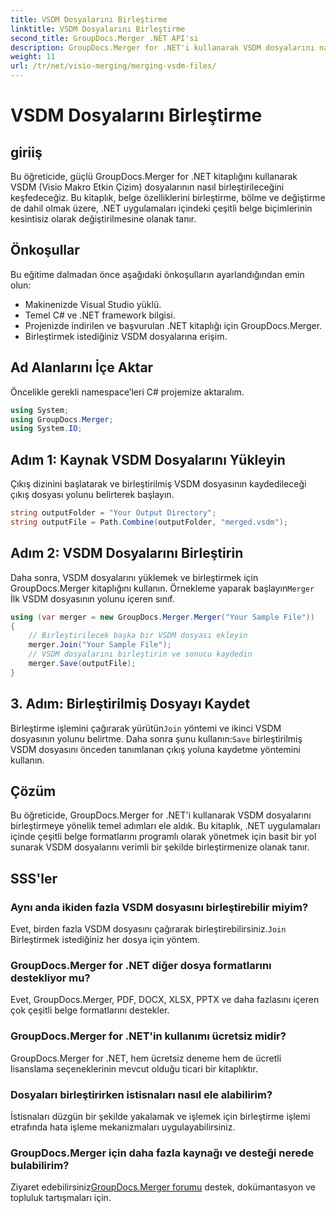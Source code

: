 ```yaml
---
title: VSDM Dosyalarını Birleştirme
linktitle: VSDM Dosyalarını Birleştirme
second_title: GroupDocs.Merger .NET API'si
description: GroupDocs.Merger for .NET'i kullanarak VSDM dosyalarını nasıl birleştireceğinizi öğrenin. Bu kullanımı kolay kitaplıkla belge yönetimi görevlerinizi basitleştirin.
weight: 11
url: /tr/net/visio-merging/merging-vsdm-files/
---
```


# VSDM Dosyalarını Birleştirme

## giriiş
Bu öğreticide, güçlü GroupDocs.Merger for .NET kitaplığını kullanarak VSDM (Visio Makro Etkin Çizim) dosyalarının nasıl birleştirileceğini keşfedeceğiz. Bu kitaplık, belge özelliklerini birleştirme, bölme ve değiştirme de dahil olmak üzere, .NET uygulamaları içindeki çeşitli belge biçimlerinin kesintisiz olarak değiştirilmesine olanak tanır.
## Önkoşullar
Bu eğitime dalmadan önce aşağıdaki önkoşulların ayarlandığından emin olun:
- Makinenizde Visual Studio yüklü.
- Temel C# ve .NET framework bilgisi.
- Projenizde indirilen ve başvurulan .NET kitaplığı için GroupDocs.Merger.
- Birleştirmek istediğiniz VSDM dosyalarına erişim.

## Ad Alanlarını İçe Aktar
Öncelikle gerekli namespace’leri C# projemize aktaralım.
```csharp
using System; 
using GroupDocs.Merger;
using System.IO;
```
## Adım 1: Kaynak VSDM Dosyalarını Yükleyin
Çıkış dizinini başlatarak ve birleştirilmiş VSDM dosyasının kaydedileceği çıkış dosyası yolunu belirterek başlayın.
```csharp
string outputFolder = "Your Output Directory";
string outputFile = Path.Combine(outputFolder, "merged.vsdm");
```
## Adım 2: VSDM Dosyalarını Birleştirin
 Daha sonra, VSDM dosyalarını yüklemek ve birleştirmek için GroupDocs.Merger kitaplığını kullanın. Örnekleme yaparak başlayın`Merger` İlk VSDM dosyasının yolunu içeren sınıf.
```csharp
using (var merger = new GroupDocs.Merger.Merger("Your Sample File"))
{
    // Birleştirilecek başka bir VSDM dosyası ekleyin
    merger.Join("Your Sample File");
    // VSDM dosyalarını birleştirin ve sonucu kaydedin
    merger.Save(outputFile);
}
```
## 3. Adım: Birleştirilmiş Dosyayı Kaydet
Birleştirme işlemini çağırarak yürütün`Join` yöntemi ve ikinci VSDM dosyasının yolunu belirtme. Daha sonra şunu kullanın:`Save` birleştirilmiş VSDM dosyasını önceden tanımlanan çıkış yoluna kaydetme yöntemini kullanın.

## Çözüm
Bu öğreticide, GroupDocs.Merger for .NET'i kullanarak VSDM dosyalarını birleştirmeye yönelik temel adımları ele aldık. Bu kitaplık, .NET uygulamaları içinde çeşitli belge formatlarını programlı olarak yönetmek için basit bir yol sunarak VSDM dosyalarını verimli bir şekilde birleştirmenize olanak tanır.

## SSS'ler
### Aynı anda ikiden fazla VSDM dosyasını birleştirebilir miyim?
 Evet, birden fazla VSDM dosyasını çağırarak birleştirebilirsiniz.`Join` Birleştirmek istediğiniz her dosya için yöntem.
### GroupDocs.Merger for .NET diğer dosya formatlarını destekliyor mu?
Evet, GroupDocs.Merger, PDF, DOCX, XLSX, PPTX ve daha fazlasını içeren çok çeşitli belge formatlarını destekler.
### GroupDocs.Merger for .NET'in kullanımı ücretsiz midir?
GroupDocs.Merger for .NET, hem ücretsiz deneme hem de ücretli lisanslama seçeneklerinin mevcut olduğu ticari bir kitaplıktır.
### Dosyaları birleştirirken istisnaları nasıl ele alabilirim?
İstisnaları düzgün bir şekilde yakalamak ve işlemek için birleştirme işlemi etrafında hata işleme mekanizmaları uygulayabilirsiniz.
### GroupDocs.Merger için daha fazla kaynağı ve desteği nerede bulabilirim?
 Ziyaret edebilirsiniz[GroupDocs.Merger forumu](https://forum.groupdocs.com/c/merger/32) destek, dokümantasyon ve topluluk tartışmaları için.